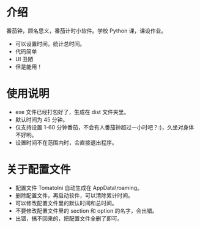 # 介绍

番茄钟，顾名思义，番茄计时小软件。学校 Python 课，课设作业。

- 可以设置时间，统计总时间。
- 代码简单
- UI 丑陋
- 但是能用！

# 使用说明

- exe 文件已经打包好了，生成在 dist 文件夹里。
- 默认时间为 45 分钟。
- 仅支持设置 1-60 分钟番茄，不会有人番茄钟超过一小时吧？:)，久坐对身体不好哟。
- 设置时间不在范围内时，会直接退出程序。

# 关于配置文件

- 配置文件 TomatoIni 自动生成在 AppData\roaming。
- 删除配置文件，再启动软件，可以清除累计时间。
- 可以修改配置文件里的默认时间和总时间。
- 不要修改配置文件里的 section 和 option 的名字，会出错。
- 出错，搞不回来的，把配置文件全删了即可。
